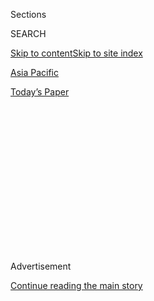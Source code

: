 <div id="app">

<div>

<div>

<div>

<div class="NYTAppHideMasthead css-1q2w90k e1suatyy0">

<div class="section css-ui9rw0 e1suatyy2">

<div class="css-eph4ug er09x8g0">

<div class="css-6n7j50">

</div>

<span class="css-1dv1kvn">Sections</span>

<div class="css-10488qs">

<span class="css-1dv1kvn">SEARCH</span>

</div>

[Skip to content](#site-content)[Skip to site index](#site-index)

</div>

<div id="masthead-section-label" class="css-1wr3we4 eaxe0e00">

[Asia
Pacific](https://www.nytimes3xbfgragh.onion/section/world/asia)

</div>

<div class="css-10698na e1huz5gh0">

</div>

</div>

<div id="masthead-bar-one" class="section hasLinks css-15hmgas e1csuq9d3">

<div class="css-uqyvli e1csuq9d0">

</div>

<div class="css-1uqjmks e1csuq9d1">

</div>

<div class="css-9e9ivx">

[](https://myaccount.nytimes3xbfgragh.onion/auth/login?response_type=cookie&client_id=vi)

</div>

<div class="css-1bvtpon e1csuq9d2">

[Today’s
Paper](https://www.nytimes3xbfgragh.onion/section/todayspaper)

</div>

</div>

</div>

</div>

<div data-aria-hidden="false">

<div id="site-content" data-role="main">

<div>

<div class="css-1aor85t" style="opacity:0.000000001;z-index:-1;visibility:hidden">

<div class="css-1hqnpie">

<div class="css-epjblv">

<span class="css-17xtcya">[Asia
Pacific](/section/world/asia)</span><span class="css-x15j1o">|</span><span class="css-fwqvlz">North
Korea Accuses China of ‘Mean Behavior’ After It Tightens
Sanctions</span>

</div>

<div class="css-k008qs">

<div class="css-1iwv8en">

<span class="css-18z7m18"></span>

<div>

</div>

</div>

<span class="css-1n6z4y">https://nyti.ms/2lBFN41</span>

<div class="css-1705lsu">

<div class="css-4xjgmj">

<div class="css-4skfbu" data-role="toolbar" data-aria-label="Social Media Share buttons, Save button, and Comments Panel with current comment count" data-testid="share-tools">

  - 
  - 
  - 
  - 
    
    <div class="css-6n7j50">
    
    </div>

  - 

</div>

</div>

</div>

</div>

</div>

</div>

<div class="css-13pd83m">

</div>

<div id="top-wrapper" class="css-1sy8kpn">

<div id="top-slug" class="css-l9onyx">

Advertisement

</div>

[Continue reading the main
story](#after-top)

<div class="ad top-wrapper" style="text-align:center;height:100%;display:block;min-height:250px">

<div id="top" class="place-ad" data-position="top" data-size-key="top">

</div>

</div>

<div id="after-top">

</div>

</div>

<div id="sponsor-wrapper" class="css-1hyfx7x">

<div id="sponsor-slug" class="css-19vbshk">

Supported by

</div>

[Continue reading the main
story](#after-sponsor)

<div id="sponsor" class="ad sponsor-wrapper" style="text-align:center;height:100%;display:block">

</div>

<div id="after-sponsor">

</div>

</div>

<div class="css-1vkm6nb ehdk2mb0">

# North Korea Accuses China of ‘Mean Behavior’ After It Tightens Sanctions

</div>

<div class="css-79elbk" data-testid="photoviewer-wrapper">

<div class="css-z3e15g" data-testid="photoviewer-wrapper-hidden">

</div>

<div class="css-1a48zt4 ehw59r15" data-testid="photoviewer-children">

![<span class="css-16f3y1r e13ogyst0" data-aria-hidden="true">Kim
Jong-un, the leader of North Korea, in Pyongyang on
Wednesday.</span><span class="css-cnj6d5 e1z0qqy90" itemprop="copyrightHolder"><span class="css-1ly73wi e1tej78p0">Credit...</span><span><span>Korean
Central News Agency, via Agence France-Presse — Getty
Images</span></span></span>](https://static01.graylady3jvrrxbe.onion/images/2017/02/25/world/24chinakorea-1/24chinakorea-1-articleLarge.jpg?quality=75&auto=webp&disable=upscale)

</div>

</div>

<div class="css-xt80pu e12qa4dv0">

<div class="css-18e8msd">

<div class="css-vp77d3 epjyd6m0">

<div class="css-1baulvz">

By [<span class="css-1baulvz last-byline" itemprop="name">Choe
Sang-Hun</span>](http://www.nytimes3xbfgragh.onion/by/choe-sang-hun)

</div>

</div>

  - Feb. 23,
    2017

  - 
    
    <div class="css-4xjgmj">
    
    <div class="css-d8bdto" data-role="toolbar" data-aria-label="Social Media Share buttons, Save button, and Comments Panel with current comment count" data-testid="share-tools">
    
      - 
      - 
      - 
      - 
        
        <div class="css-6n7j50">
        
        </div>
    
      - 
    
    </div>
    
    </div>

</div>

<div class="css-tk9fsr">

[阅读简体中文版](http://cn.nytimes3xbfgragh.onion/asia-pacific/20170224/north-korea-china/ "Read in Simplified Chinese")

</div>

</div>

<div class="section meteredContent css-1r7ky0e" name="articleBody" itemprop="articleBody">

<div class="css-1fanzo5 StoryBodyCompanionColumn">

<div class="css-53u6y8">

SEOUL, South Korea — North Korea on Thursday criticized China in
unusually bitter language for tightening sanctions, accusing its
powerful Communist neighbor of “mean behavior” and “dancing to the tune
of the U.S.”

The anti-Beijing commentary carried by the North’s state-run Korean
Central News Agency, did not name China and was written by a writer
named Jong Phil. While it was not a formal government statement,
commentators in North Korea do not depart from the government’s official
position. Mr. Jong left no doubt about his target, referring to “a
neighboring country, which often claims itself to be a ‘friendly
neighbor.’”

Mr. Jong’s commentary came five days after China [announced that it was
suspending all coal
imports](https://www.nytimes3xbfgragh.onion/2017/02/18/world/asia/north-korea-china-coal-imports-suspended.html)
from North Korea for the rest of the year. China said the ban was part
of its efforts to enforce United Nations sanctions aimed at ending the
North’s nuclear weapons and ballistic-missile programs.

“Its recent measures are, in effect, tantamount to the enemies’ moves to
bring down the social system in the DPRK,” the commentary said, using
the acronym for North Korea’s official name, Democratic People’s
Republic of Korea. “This country, styling itself a big power, is dancing
to the tune of the U.S.”

</div>

</div>

<div class="css-1fanzo5 StoryBodyCompanionColumn">

<div class="css-53u6y8">

China imposed the coal ban after [the North Korean test of a ballistic
missile](https://www.nytimes3xbfgragh.onion/2017/02/11/world/asia/north-korea-missile-test-trump.html)
that the United Nations Security Council condemned as a violation of its
resolutions. The ban deprived North Korea of one of its most important
sources of hard currency. Coal accounted for nearly 40 percent of its
exports in the past several years, and almost all of it was shipped to
China, according to South Korean government estimates.

Although North Korea’s “juche” ideology emphasizes the nation’s
self-reliance, in reality the country depends on China for 90 percent of
its external
trade.

</div>

</div>

<div class="css-1sngw6j">

[](https://www.nytimes3xbfgragh.onion/interactive/2017/02/24/world/asia/north-korea-propaganda-photo.html)

<div class="css-1eoytci">

![](https://static01.graylady3jvrrxbe.onion/images/2017/02/24/international-home/north-korea-propaganda-photo-1487891040109/north-korea-propaganda-photo-1487891040109-thumbLarge.png)

</div>

<div class="css-1rha1bf">

## What One Photo Tells Us About North Korea’s Nuclear Program

Clues from a single propaganda photo reveal details about North Korea’s
expanding weapons programs and internal politics.

</div>

</div>

<div class="css-1fanzo5 StoryBodyCompanionColumn">

<div class="css-53u6y8">

That has led officials in South Korea and the United States to argue
that Beijing should use its economic influence to force the North to
suspend its weapons programs. While pushing for ever tighter sanctions,
some officials have suggested that Beijing was losing patience with the
North Korean regime over its continued tests of nuclear weapons and
ballistic missiles.

But other analysts remain skeptical about China’s willingness to use its
economic leverage. China and North Korea share a deep bond forged
decades ago when their Communist leaders fought together.

</div>

</div>

<div class="css-1fanzo5 StoryBodyCompanionColumn">

<div class="css-53u6y8">

These analysts think that Beijing also fears a destabilized North Korea
more than a nuclear-armed North Korea, and that it considers the country
a vital buffer against the United States military based in South Korea.

They tend to see China’s suspension of coal imports as a warning to
North Korea, and as a deft move to blunt Washington’s criticism that it
was not doing enough to enforce sanctions. China insists that Washington
engage the North in negotiations to solve the nuclear problem.

On Wednesday, an editorial in the state-controlled Global Times of China
said that despite the coal import ban, China’s friendship with North
Korea remained unchanged.

“Chinese sanctions only target at its nuclear weapon program, and we are
firmly opposed to Seoul’s political fantasy against Pyongyang,” it said.

For its part, North Korea maintained a defiant tone. It warned on
Thursday that it would be “utterly childish” to think that the North
would stop building its “nuclear weapons and intercontinental ballistic
rockets if a few pennies of money is cut off.”

</div>

</div>

</div>

<div>

</div>

<div>

</div>

<div>

</div>

<div>

<div id="bottom-wrapper" class="css-1ede5it">

<div id="bottom-slug" class="css-l9onyx">

Advertisement

</div>

[Continue reading the main
story](#after-bottom)

<div id="bottom" class="ad bottom-wrapper" style="text-align:center;height:100%;display:block;min-height:90px">

</div>

<div id="after-bottom">

</div>

</div>

</div>

</div>

</div>

## Site Index

<div>

</div>

## Site Information Navigation

  - [© <span>2020</span> <span>The New York Times
    Company</span>](https://help.nytimes3xbfgragh.onion/hc/en-us/articles/115014792127-Copyright-notice)

<!-- end list -->

  - [NYTCo](https://www.nytco.com/)
  - [Contact
    Us](https://help.nytimes3xbfgragh.onion/hc/en-us/articles/115015385887-Contact-Us)
  - [Work with us](https://www.nytco.com/careers/)
  - [Advertise](https://nytmediakit.com/)
  - [T Brand Studio](http://www.tbrandstudio.com/)
  - [Your Ad
    Choices](https://www.nytimes3xbfgragh.onion/privacy/cookie-policy#how-do-i-manage-trackers)
  - [Privacy](https://www.nytimes3xbfgragh.onion/privacy)
  - [Terms of
    Service](https://help.nytimes3xbfgragh.onion/hc/en-us/articles/115014893428-Terms-of-service)
  - [Terms of
    Sale](https://help.nytimes3xbfgragh.onion/hc/en-us/articles/115014893968-Terms-of-sale)
  - [Site
    Map](https://spiderbites.nytimes3xbfgragh.onion)
  - [Help](https://help.nytimes3xbfgragh.onion/hc/en-us)
  - [Subscriptions](https://www.nytimes3xbfgragh.onion/subscription?campaignId=37WXW)

</div>

</div>

</div>

</div>

